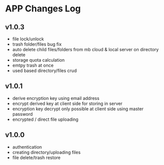 # APP Changes Log

## v1.0.3

- file lock/unlock
- trash folder/files bug fix
- auto delete child files/folders from mb cloud & local server on directory delete
- storage quota calculation
- emtpy trash at once
- used based directory/files crud

## v1.0.1

- derive encryption key using email address
- encrypt derived key at client side for storing in server
- encryption key decrypt only possible at client side using master password
- encrypted / direct file uploading

## v1.0.0

- authentication
- creating directory/uploading files
- file delete/trash restore
